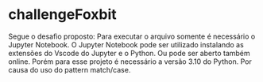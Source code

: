 # challengeFoxbit
Segue o desafio proposto:
  Para executar o arquivo somente é necessário o Jupyter Notebook.
  O Jupyter Notebook pode ser utilizado instalando as extensões do Vscode do Jupyter e o Python.
  Ou pode ser aberto também online. Porém para esse projeto é necessário a versão 3.10 do Python. Por causa do uso do pattern match/case. 
  

